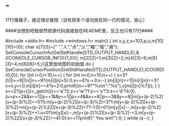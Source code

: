 # -
17行推箱子，接近理论极限（没有把多个语句放在同一行的情况，放心）

####没想到吧我居然把源代码直接放在README里，反正也只有17行####

#include <stdio.h>
#include <windows.h>
main() {
	int x,y,z,s=103,p,u,m[10][10]={0};
	char o[7][5]={"  ","人","点","汄","箱","墙","湘"};
	SetConsoleCursorInfo(GetStdHandle(STD_OUTPUT_HANDLE),&((CONSOLE_CURSOR_INFO){1,0}));
	m[2][2]=1,m[3][2]=2,m[4][3]=6,m[6][3]=4,m[6][6]=5;//这里放地图的初始值
	do {
		SetConsoleCursorPosition(GetStdHandle(STD_OUTPUT_HANDLE),(COORD){0,0});
		for (int i=0;i<10;i++) {
			for (int n=0;n<10;n++) {
				s>3?(!i||i==9||!n||n==9?(m[i][n]=5):0,s==4?s-=3:s--):(m[i][n]==1||m[i][n]==3?x=n,y=i:0,m[i][n]==4?s=2:0,printf((n==9?"%s\n":"%s"),o[m[i][n]%7]));
			}
		}
		s==2?(p=((z=_getch())=='a'?2:z=='w'?1:z=='s'?3:z=='d'?4:0),(u=p==2&&x==1||p==1&&y==1||p==4&&x==8||p==3&&y==8||m[y+(p-2)%2][x+(p-3)%2]==5?0:m[y+(p-2)%2][x+(p-3)%2]<3?1:m[y+(p-2)%2][x+(p-3)%2]+m[y+(p-2)%2*2][x+(p-3)%2*2]<7?-1:0)>0?(m[y][x]--,m[y+(p-2)%2][x+(p-3)%2]++):u<0?(m[y][x]--,m[y+(p-2)%2][x+(p-3)%2]-=3,m[y+(p-2)%2*2][x+(p-3)%2*2]+=4):0):s==1?printf(" You win!"):0;
	} while (s--);
}
